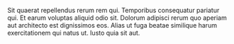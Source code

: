 Sit quaerat repellendus rerum rem qui. Temporibus consequatur pariatur qui. Et earum voluptas aliquid odio sit. Dolorum adipisci rerum quo aperiam aut architecto est dignissimos eos. Alias ut fuga beatae similique harum exercitationem qui natus ut. Iusto quia sit aut.